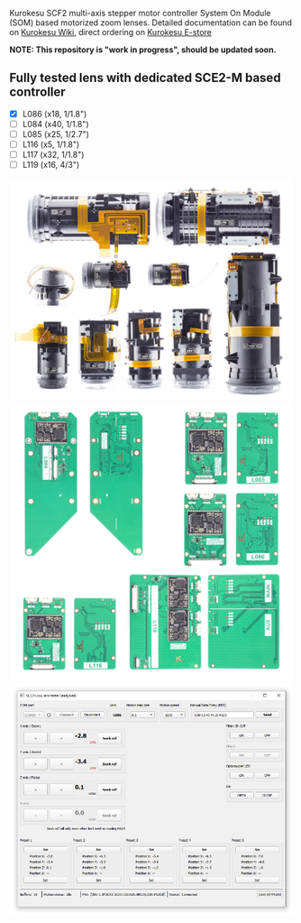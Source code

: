 Kurokesu SCF2 multi-axis stepper motor controller System On Module (SOM) based motorized zoom lenses. Detailed documentation can be found on [Kurokesu Wiki](https://wiki.kurokesu.com/books/motorized-zoom-lenses), direct ordering on [Kurokesu E-store](https://www.kurokesu.com/shop/motorized_zoom_lenses)

**NOTE: This repository is "work in progress", should be updated soon.**

## Fully tested lens with dedicated SCE2-M based controller
* [x] L086 (x18, 1/1.8")
* [ ] L084 (x40, 1/1.8")
* [ ] L085 (x25, 1/2.7")
* [ ] L116 (x5, 1/1.8")
* [ ] L117 (x32, 1/1.8")
* [ ] L119 (x16, 4/3")

![](images/motorized_zoom_lenses.jpg)
![](images/SCE2_controllers.jpg)
![](03_lens_tester_gui/screenshot.png)

